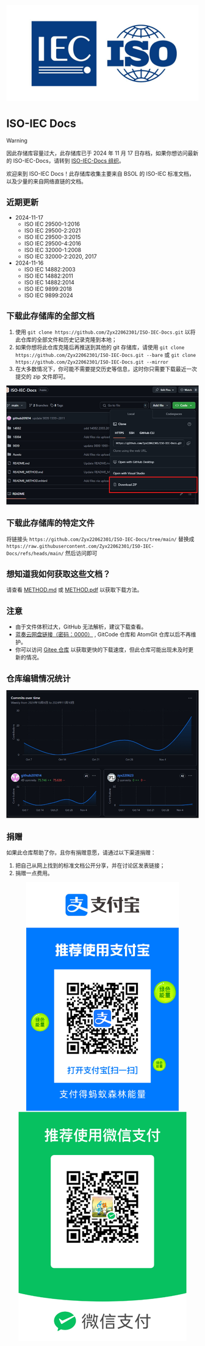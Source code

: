 ![](https://raw.githubusercontent.com/Zyx22062301/ISO-IEC-Docs-Assets/refs/heads/main/icon.jpg)

# ISO-IEC Docs

> [!WARNING]
> 因此存储库容量过大，此存储库已于 2024 年 11 月 17 日存档，如果你想访问最新的 ISO-IEC-Docs，请转到 [ISO-IEC-Docs 组织](https://github.com/ISO-IEC-Docs/)。

欢迎来到 ISO-IEC Docs！此存储库收集主要来自 BSOL 的 ISO-IEC 标准文档，以及少量的来自网络直链的文档。

## 近期更新
- 2024-11-17
   - ISO IEC 29500-1:2016
   - ISO IEC 29500-2:2021
   - ISO IEC 29500-3:2015
   - ISO IEC 29500-4:2016
   - ISO IEC 32000-1:2008
   - ISO IEC 32000-2:2020, 2017
- 2024-11-16
   - ISO IEC 14882:2003
   - ISO IEC 14882:2011
   - ISO IEC 14882:2014
   - ISO IEC 9899:2018
   - ISO IEC 9899:2024

## 下载此存储库的全部文档
1. 使用 `git clone https://github.com/Zyx22062301/ISO-IEC-Docs.git` 以将此仓库的全部文件和历史记录克隆到本地；
2. 如果你想将此仓库克隆后再推送到其他的 git 存储库，请使用 `git clone https://github.com/Zyx22062301/ISO-IEC-Docs.git --bare` 或 `git clone https://github.com/Zyx22062301/ISO-IEC-Docs.git --mirror`
3. 在大多数情况下，你可能不需要提交历史等信息，这时你只需要下载最近一次提交的 zip 文件即可。

![](https://raw.githubusercontent.com/Zyx22062301/ISO-IEC-Docs-Assets/refs/heads/main/downloadzip.png)

## 下载此存储库的特定文件
将链接头 `https://github.com/Zyx22062301/ISO-IEC-Docs/tree/main/` 替换成 `https://raw.githubusercontent.com/Zyx22062301/ISO-IEC-Docs/refs/heads/main/` 然后访问即可

## 想知道我如何获取这些文档？
请查看 [METHOD.md](https://github.com/Zyx22062301/ISO-IEC-Docs/blob/main/METHOD.md) 或 [METHOD.pdf](https://github.com/Zyx22062301/ISO-IEC-Docs/blob/main/METHOD.pdf) 以获取下载方法。

## 注意
- 由于文件体积过大，GitHub 无法解析，建议下载查看。
- [蓝奏云网盘链接（密码：0000）](https://610402220623.lanzouq.com/b00tay8n1c) , GitCode 仓库和 AtomGit 仓库以后不再维护。
- 你可以访问 [Gitee 仓库](https://gitee.com/MICRO201014_admin/ISO-IEC-Docs) 以获取更快的下载速度，但此仓库可能出现未及时更新的情况。

## 仓库编辑情况统计
![](https://raw.githubusercontent.com/Zyx22062301/ISO-IEC-Docs-Assets/refs/heads/main/contributors.png)

## 捐赠

如果此仓库帮助了你，且你有捐赠意愿，请通过以下渠道捐赠：

1. 把自己从网上找到的标准文档公开分享，并在讨论区发表链接；
2. 捐赠一点费用。

<p align = "center">    
<img  src="https://raw.githubusercontent.com/Zyx22062301/ISO-IEC-Docs-Assets/refs/heads/main/alipay.jpg" height="600" />
<img  src="https://raw.githubusercontent.com/Zyx22062301/ISO-IEC-Docs-Assets/refs/heads/main/wepay.png" height="600" />
</p>
















